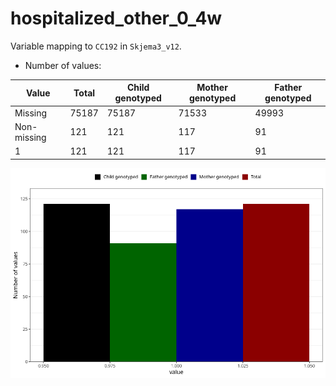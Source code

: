 # hospitalized_other_0_4w
Variable mapping to `CC192` in `Skjema3_v12`.
- Number of values:

| Value | Total | Child genotyped | Mother genotyped | Father genotyped |
| ----- | ----- | --------------- | ---------------- | ---------------- |
| Missing | 75187 | 75187 | 71533 | 49993 |
| Non-missing | 121 | 121 | 117 | 91 |
| 1 | 121 | 121 | 117 | 91 |



![](hospitalized_other_0_4w_n.png)



